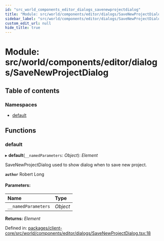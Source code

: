 ```yaml
---
id: "src_world_components_editor_dialogs_savenewprojectdialog"
title: "Module: src/world/components/editor/dialogs/SaveNewProjectDialog"
sidebar_label: "src/world/components/editor/dialogs/SaveNewProjectDialog"
custom_edit_url: null
hide_title: true
---
```


# Module: src/world/components/editor/dialogs/SaveNewProjectDialog

## Table of contents

### Namespaces

- [default](src_world_components_editor_dialogs_savenewprojectdialog.default.md)

## Functions

### default

▸ **default**(`__namedParameters`: *Object*): *Element*

SaveNewProjectDialog used to show dialog when to save new project.

**`author`** Robert Long

#### Parameters:

Name | Type |
:------ | :------ |
`__namedParameters` | *Object* |

**Returns:** *Element*

Defined in: [packages/client-core/src/world/components/editor/dialogs/SaveNewProjectDialog.tsx:18](https://github.com/xr3ngine/xr3ngine/blob/77d12cea0/packages/client-core/src/world/components/editor/dialogs/SaveNewProjectDialog.tsx#L18)
